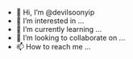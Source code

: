 - 👋 Hi, I’m @devilsoonyip
- 👀 I’m interested in ...
- 🌱 I’m currently learning ...
- 💞️ I’m looking to collaborate on ...
- 📫 How to reach me ...

<!---
devilsoonyip/devilsoonyip is a ✨ special ✨ repository because its `README.md` (this file) appears on your GitHub profile.
You can click the Preview link to take a look at your changes.
--->

